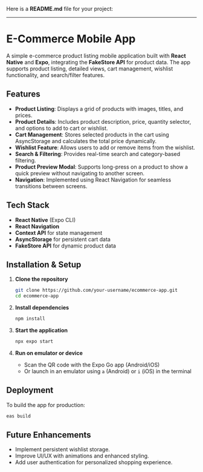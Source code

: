 Here is a **README.md** file for your project:  

---

# E-Commerce Mobile App  

A simple e-commerce product listing mobile application built with **React Native** and **Expo**, integrating the **FakeStore API** for product data. The app supports product listing, detailed views, cart management, wishlist functionality, and search/filter features.  

## Features  

- **Product Listing**: Displays a grid of products with images, titles, and prices.  
- **Product Details**: Includes product description, price, quantity selector, and options to add to cart or wishlist.  
- **Cart Management**: Stores selected products in the cart using AsyncStorage and calculates the total price dynamically.  
- **Wishlist Feature**: Allows users to add or remove items from the wishlist.  
- **Search & Filtering**: Provides real-time search and category-based filtering.  
- **Product Preview Modal**: Supports long-press on a product to show a quick preview without navigating to another screen.  
- **Navigation**: Implemented using React Navigation for seamless transitions between screens.  

## Tech Stack  

- **React Native** (Expo CLI)  
- **React Navigation**  
- **Context API** for state management  
- **AsyncStorage** for persistent cart data  
- **FakeStore API** for dynamic product data  

## Installation & Setup  

1. **Clone the repository**  
   ```sh  
   git clone https://github.com/your-username/ecommerce-app.git  
   cd ecommerce-app  
   ```  

2. **Install dependencies**  
   ```sh  
   npm install  
   ```  

3. **Start the application**  
   ```sh  
   npx expo start  
   ```  

4. **Run on emulator or device**  
   - Scan the QR code with the Expo Go app (Android/iOS)  
   - Or launch in an emulator using `a` (Android) or `i` (iOS) in the terminal  

## Deployment  

To build the app for production:  
```sh  
eas build  
```  

## Future Enhancements  

- Implement persistent wishlist storage.  
- Improve UI/UX with animations and enhanced styling.  
- Add user authentication for personalized shopping experience.  

